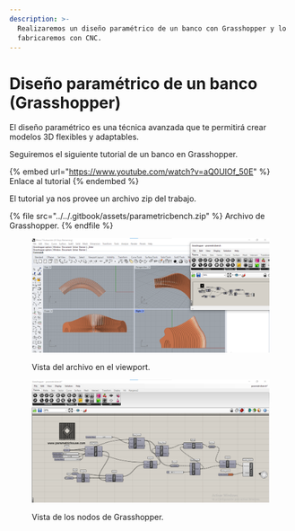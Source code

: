 ```yaml
---
description: >-
  Realizaremos un diseño paramétrico de un banco con Grasshopper y lo
  fabricaremos con CNC.
---
```


# Diseño paramétrico de un banco (Grasshopper)

El diseño paramétrico es una técnica avanzada que te permitirá crear modelos 3D flexibles y adaptables.&#x20;

Seguiremos el siguiente tutorial de un banco en Grasshopper.

{% embed url="https://www.youtube.com/watch?v=aQ0UIOf_50E" %}
Enlace al tutorial
{% endembed %}

El tutorial ya nos provee un archivo zip del trabajo.

{% file src="../../.gitbook/assets/parametricbench.zip" %}
Archivo de Grasshopper.
{% endfile %}

<figure><img src="../../.gitbook/assets/image (13).png" alt=""><figcaption><p>Vista del archivo en el viewport.</p></figcaption></figure>

&#x20;

<figure><img src="../../.gitbook/assets/image (9).png" alt=""><figcaption><p>Vista de los nodos de Grasshopper.</p></figcaption></figure>
